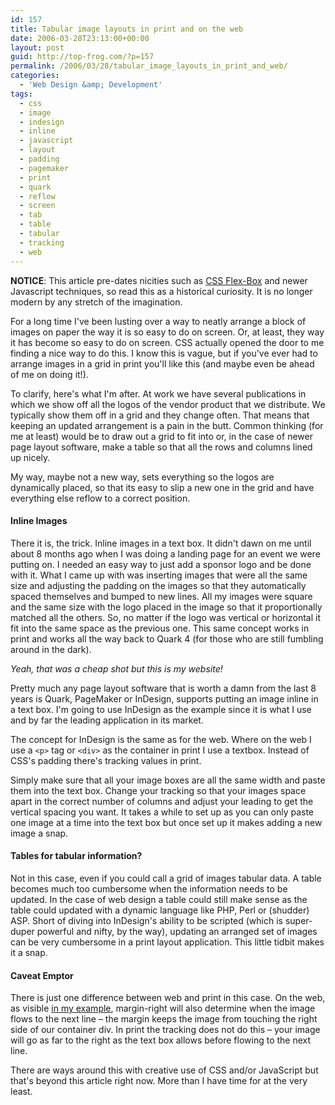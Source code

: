 ```yaml
---
id: 157
title: Tabular image layouts in print and on the web
date: 2006-03-28T23:13:00+00:00
layout: post
guid: http://top-frog.com/?p=157
permalink: /2006/03/28/tabular_image_layouts_in_print_and_web/
categories:
  - 'Web Design &amp; Development'
tags:
  - css
  - image
  - indesign
  - inline
  - javascript
  - layout
  - padding
  - pagemaker
  - print
  - quark
  - reflow
  - screen
  - tab
  - table
  - tabular
  - tracking
  - web
---
```


<div class="alert warning">
<p><b>NOTICE</b>: This article pre-dates nicities such as <a href="https://developer.mozilla.org/en-US/docs/Learn/CSS/CSS_layout/Flexbox" target="_blank" rel="noopener">CSS Flex-Box</a> and newer Javascript techniques, so read this as a historical curiosity. It is no longer modern by any stretch of the imagination.</p>
</div>

For a long time I've been lusting over a way to neatly arrange a block of images on paper the way it is so easy to do on screen. Or, at least, they way it has become so easy to do on screen. CSS actually opened the door to me finding a nice way to do this. I know this is vague, but if you've ever had to arrange images in a grid in print you'll like this (and maybe even be ahead of me on doing it!).

To clarify, here's what I'm after. At work we have several publications in which we show off all the logos of the vendor product that we distribute. We typically show them off in a grid and they change often. That means that keeping an updated arrangement is a pain in the butt. Common thinking (for me at least) would be to draw out a grid to fit into or, in the case of newer page layout software, make a table so that all the rows and columns lined up nicely.

My way, maybe not a new way, sets everything so the logos are dynamically placed, so that its easy to slip a new one in the grid and have everything else reflow to a correct position.

#### Inline Images

There it is, the trick. Inline images in a text box. It didn't dawn on me until about 8 months ago when I was doing a landing page for an event we were putting on. I needed an easy way to just add a sponsor logo and be done with it. What I came up with was inserting images that were all the same size and adjusting the padding on the images so that they automatically spaced themselves and bumped to new lines. All my images were square and the same size with the logo placed in the image so that it proportionally matched all the others. So, no matter if the logo was vertical or horizontal it fit into the same space as the previous one. This same concept works in print and works all the way back to Quark 4 (for those who are still fumbling around in the dark).

_Yeah, that was a cheap shot but this is my website!_

Pretty much any page layout software that is worth a damn from the last 8 years is Quark, PageMaker or InDesign, supports putting an image inline in a text box. I'm going to use InDesign as the example since it is what I use and by far the leading application in its market.

The concept for InDesign is the same as for the web. Where on the web I use a `<p>` tag or `<div>` as the container in print I use a textbox. Instead of CSS's padding there's tracking values in print.

Simply make sure that all your image boxes are all the same width and paste them into the text box. Change your tracking so that your images space apart in the correct number of columns and adjust your leading to get the vertical spacing you want. It takes a while to set up as you can only paste one image at a time into the text box but once set up it makes adding a new image a snap.

#### Tables for tabular information?

Not in this case, even if you could call a grid of images tabular data. A table becomes much too cumbersome when the information needs to be updated. In the case of web design a table could still make sense as the table could updated with a dynamic language like PHP, Perl or (shudder) ASP. Short of diving into InDesign's ability to be scripted (which is super-duper powerful and nifty, by the way), updating an arranged set of images can be very cumbersome in a print layout application. This little tidbit makes it a snap.

#### Caveat Emptor

There is just one difference between web and print in this case. On the web, as visible [in my example](/stuff/tabular_images/), margin-right will also determine when the image flows to the next line – the margin keeps the image from touching the right side of our container div. In print the tracking does not do this – your image will go as far to the right as the text box allows before flowing to the next line.

There are ways around this with creative use of CSS and/or JavaScript but that's beyond this article right now. More than I have time for at the very least.
